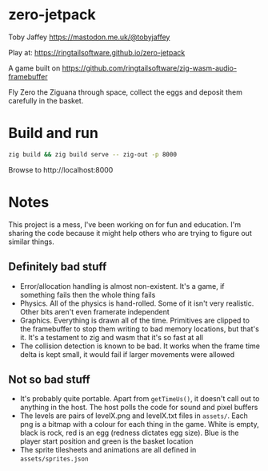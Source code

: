 # zero-jetpack

Toby Jaffey https://mastodon.me.uk/@tobyjaffey

Play at: https://ringtailsoftware.github.io/zero-jetpack

A game built on https://github.com/ringtailsoftware/zig-wasm-audio-framebuffer

Fly Zero the Ziguana through space, collect the eggs and deposit them carefully in the basket.

# Build and run

```bash
zig build && zig build serve -- zig-out -p 8000
```

Browse to http://localhost:8000

# Notes

This project is a mess, I've been working on for fun and education. I'm sharing the code because it might help others who are trying to figure out similar things.

## Definitely bad stuff

 - Error/allocation handling is almost non-existent. It's a game, if something fails then the whole thing fails
 - Physics. All of the physics is hand-rolled. Some of it isn't very realistic. Other bits aren't even framerate independent
 - Graphics. Everything is drawn all of the time. Primitives are clipped to the framebuffer to stop them writing to bad memory locations, but that's it. It's a testament to zig and wasm that it's so fast at all
 - The collision detection is known to be bad. It works when the frame time delta is kept small, it would fail if larger movements were allowed

## Not so bad stuff

 - It's probably quite portable. Apart from `getTimeUs()`, it doesn't call out to anything in the host. The host polls the code for sound and pixel buffers
 - The levels are pairs of levelX.png and levelX.txt files in `assets/`. Each png is a bitmap with a colour for each thing in the game. White is empty, black is rock, red is an egg (redness dictates egg size). Blue is the player start position and green is the basket location
 - The sprite tilesheets and animations are all defined in `assets/sprites.json`

